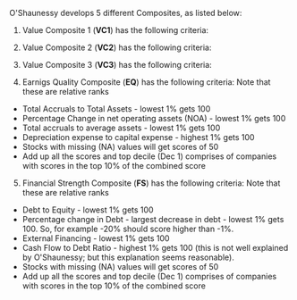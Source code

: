 O'Shaunessy develops 5 different  Composites, as listed below:

1. Value Composite 1 (**VC1**) has the following criteria:

2. Value Composite 2 (**VC2**) has the following criteria:

3. Value Composite 3 (**VC3**) has the following criteria:

4. Earnigs Quality Composite (**EQ**) has the following criteria: Note that these are relative ranks
* Total Accruals to Total Assets - lowest 1% gets 100
* Percentage Change in net operating assets (NOA) - lowest 1% gets 100
* Total accruals to average assets - lowest 1% gets 100
* Depreciation expense to capital expense - highest 1% gets 100
* Stocks with missing (NA) values will get scores of 50
* Add up all the scores and top decile (Dec 1) comprises of  companies with scores in the top 10% of the combined score

5. Financial Strength Composite (**FS**) has the following criteria: Note that these are relative ranks
* Debt to Equity - lowest 1% gets 100
* Percentage change in Debt - largest decrease in debt - lowest 1% gets 100. So, for example -20% should score higher than -1%.
* External Financing - lowest 1% gets 100
* Cash Flow to Debt Ratio - highest 1% gets 100 (this is not well explained by O'Shaunessy; but this explanation seems reasonable).
* Stocks with missing (NA) values will get scores of 50
* Add up all the scores and top decile (Dec 1) comprises of companies with scores in the top 10% of the combined score
